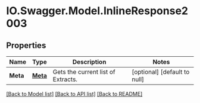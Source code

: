 # IO.Swagger.Model.InlineResponse2003
## Properties

Name | Type | Description | Notes
------------ | ------------- | ------------- | -------------
**Meta** | [**Meta**](Meta.md) | Gets the current list of Extracts. | [optional] [default to null]

[[Back to Model list]](../README.md#documentation-for-models) [[Back to API list]](../README.md#documentation-for-api-endpoints) [[Back to README]](../README.md)

